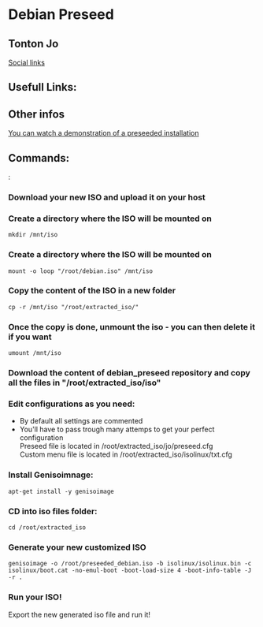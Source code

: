 # Debian Preseed

## Tonton Jo
[Social links](https://linktr.ee/tontonjo)  

## Usefull Links:

## Other infos
[You can watch a demonstration of a preseeded installation](https://www.youtube.com/watch?v=XqYi9IQea68)  

## Commands:
:  
### Download your new ISO and upload it on your host  
### Create a directory where the ISO will be mounted on  
```shell
mkdir /mnt/iso
```
### Create a directory where the ISO will be mounted on  
```shell
mount -o loop "/root/debian.iso" /mnt/iso
```
### Copy the content of the ISO in a new folder  
```shell
cp -r /mnt/iso "/root/extracted_iso/"
```
### Once the copy is done, unmount the iso - you can then delete it if you want
```shell
umount /mnt/iso
```  
### Download the content of debian_preseed repository and copy all the files in "/root/extracted_iso/iso"

### Edit configurations as you need:  
- By default all settings are commented
- You'll have to pass trough many attemps to get your perfect configuration  
Preseed file is located in /root/extracted_iso/jo/preseed.cfg  
Custom menu file is located in /root/extracted_iso/isolinux/txt.cfg  

### Install Genisoimnage:  
```shell
apt-get install -y genisoimage
```  
### CD into iso files folder:  
```shell
cd /root/extracted_iso
```  
### Generate your new customized ISO  
```shell
genisoimage -o /root/preseeded_debian.iso -b isolinux/isolinux.bin -c isolinux/boot.cat -no-emul-boot -boot-load-size 4 -boot-info-table -J -r .
```

### Run your ISO!
Export the new generated iso file and run it!

